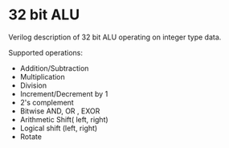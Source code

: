 # 32 bit ALU  

Verilog description of 32 bit ALU operating on integer type data.  

Supported operations:  
 * Addition/Subtraction
 * Multiplication
 * Division
 * Increment/Decrement by 1
 * 2's complement
 * Bitwise AND, OR , EXOR
 * Arithmetic Shift( left, right)
 * Logical shift (left, right)
 * Rotate
